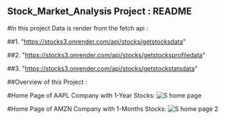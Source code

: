 ## Stock_Market_Analysis Project : README

#In this project Data is render from the fetch api : 

##1. "https://stocks3.onrender.com/api/stocks/getstocksdata"

##2. "https://stocks3.onrender.com/api/stocks/getstocksprofiledata"

##3. "https://stocks3.onrender.com/api/stocks/getstockstatsdata"

##Overview of this Project :

#Home Page of AAPL Company with 1-Year Stocks:
![S home page](https://github.com/bharatlal124/Stock_Market_Analysis/assets/127212425/fda08f4e-e168-4afb-8d9f-c8319af9e8ce)

#Home Page of AMZN Company with 1-Months Stocks:
![S home page 2](https://github.com/bharatlal124/Stock_Market_Analysis/assets/127212425/8b2951a9-e7f1-47b9-9219-44df84c3b6f4)
